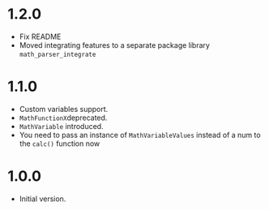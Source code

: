 # 1.2.0

- Fix README
- Moved integrating features to a separate package library `math_parser_integrate`


# 1.1.0

- Custom variables support.
- `MathFunctionX`deprecated.
- `MathVariable` introduced.
- You need to pass an instance of `MathVariableValues` instead of a num to the `calc()` function now


# 1.0.0

- Initial version.
